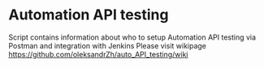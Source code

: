 # Automation API testing

Script contains information about who to setup Automation API testing via Postman and integration with Jenkins
Please visit wikipage
https://github.com/oleksandrZh/auto_API_testing/wiki

